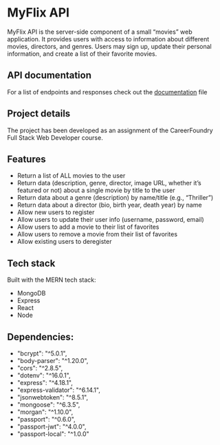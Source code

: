 # MyFlix API

MyFlix API is the server-side component of a small “movies” web application. It provides users with access to information about different movies, directors, and genres. Users may sign up, update their personal information, and create a list of their favorite movies.

## API documentation
For a list of endpoints and responses check out the [documentation](./public/documentation.html) file

## Project details
The project has been developed as an assignment of the CareerFoundry Full Stack Web Developer course.

## Features
- Return a list of ALL movies to the user
- Return data (description, genre, director, image URL, whether it’s featured or not) about a
single movie by title to the user
- Return data about a genre (description) by name/title (e.g., “Thriller”)
- Return data about a director (bio, birth year, death year) by name
- Allow new users to register
- Allow users to update their user info (username, password, email)
- Allow users to add a movie to their list of favorites
- Allow users to remove a movie from their list of favorites
- Allow existing users to deregister

## Tech stack
Built with the MERN tech stack:
- MongoDB 
- Express
- React 
- Node


## Dependencies:
- "bcrypt": "^5.0.1",
- "body-parser": "^1.20.0",
- "cors": "^2.8.5",
- "dotenv": "^16.0.1",
- "express": "^4.18.1",
- "express-validator": "^6.14.1",
- "jsonwebtoken": "^8.5.1",
- "mongoose": "^6.3.5",
- "morgan": "^1.10.0",
- "passport": "^0.6.0",
- "passport-jwt": "^4.0.0",
- "passport-local": "^1.0.0"

